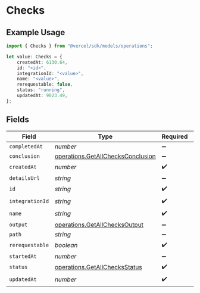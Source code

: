 # Checks

## Example Usage

```typescript
import { Checks } from "@vercel/sdk/models/operations";

let value: Checks = {
    createdAt: 6130.64,
    id: "<id>",
    integrationId: "<value>",
    name: "<value>",
    rerequestable: false,
    status: "running",
    updatedAt: 9023.49,
};
```

## Fields

| Field                                                                                  | Type                                                                                   | Required                                                                               | Description                                                                            |
| -------------------------------------------------------------------------------------- | -------------------------------------------------------------------------------------- | -------------------------------------------------------------------------------------- | -------------------------------------------------------------------------------------- |
| `completedAt`                                                                          | *number*                                                                               | :heavy_minus_sign:                                                                     | N/A                                                                                    |
| `conclusion`                                                                           | [operations.GetAllChecksConclusion](../../models/operations/getallchecksconclusion.md) | :heavy_minus_sign:                                                                     | N/A                                                                                    |
| `createdAt`                                                                            | *number*                                                                               | :heavy_check_mark:                                                                     | N/A                                                                                    |
| `detailsUrl`                                                                           | *string*                                                                               | :heavy_minus_sign:                                                                     | N/A                                                                                    |
| `id`                                                                                   | *string*                                                                               | :heavy_check_mark:                                                                     | N/A                                                                                    |
| `integrationId`                                                                        | *string*                                                                               | :heavy_check_mark:                                                                     | N/A                                                                                    |
| `name`                                                                                 | *string*                                                                               | :heavy_check_mark:                                                                     | N/A                                                                                    |
| `output`                                                                               | [operations.GetAllChecksOutput](../../models/operations/getallchecksoutput.md)         | :heavy_minus_sign:                                                                     | N/A                                                                                    |
| `path`                                                                                 | *string*                                                                               | :heavy_minus_sign:                                                                     | N/A                                                                                    |
| `rerequestable`                                                                        | *boolean*                                                                              | :heavy_check_mark:                                                                     | N/A                                                                                    |
| `startedAt`                                                                            | *number*                                                                               | :heavy_minus_sign:                                                                     | N/A                                                                                    |
| `status`                                                                               | [operations.GetAllChecksStatus](../../models/operations/getallchecksstatus.md)         | :heavy_check_mark:                                                                     | N/A                                                                                    |
| `updatedAt`                                                                            | *number*                                                                               | :heavy_check_mark:                                                                     | N/A                                                                                    |